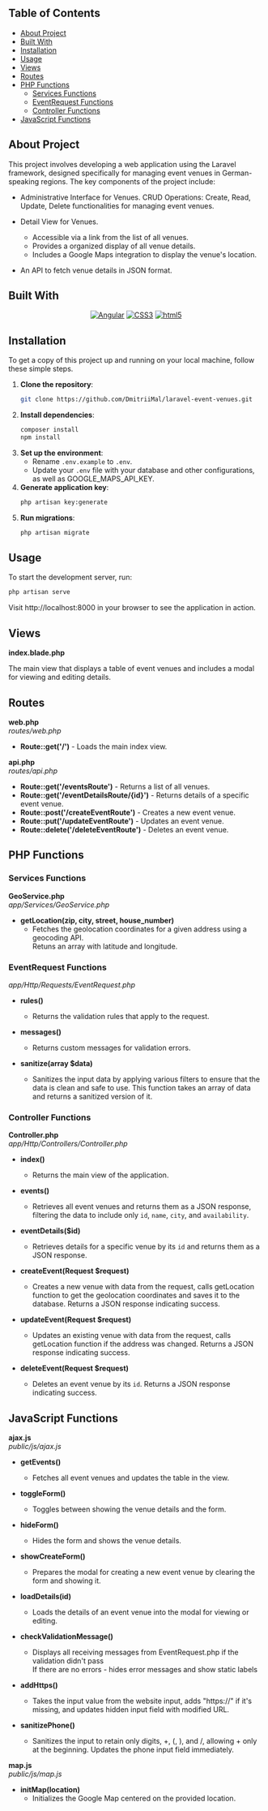 ## Table of Contents

- [About Project](#about-project)
- [Built With](#built-with)
- [Installation](#installation)
- [Usage](#usage)
- [Views](#views)
- [Routes](#routes)
- [PHP Functions](#php-functions)
  - [Services Functions](#services-functions)
  - [EventRequest Functions](#eventrequest-functions)
  - [Controller Functions](#controller-functions)
- [JavaScript Functions](#javascript-functions)

## About Project

This project involves developing a web application using the Laravel framework, designed specifically for managing event venues in German-speaking regions. The key components of the project include:

- Administrative Interface for Venues. CRUD Operations: Create, Read, Update, Delete functionalities for managing event venues.

- Detail View for Venues.

  - Accessible via a link from the list of all venues.
  - Provides a organized display of all venue details.
  - Includes a Google Maps integration to display the venue's location.

- An API to fetch venue details in JSON format.

## Built With

<p align="center">
    <a href="https://angular.dev/" target="_blank"><img src="https://img.shields.io/badge/Angular-%23E90463.svg?style=for-the-badge&logo=angular&logoColor=white" alt="Angular"></a>
    <a href="https://www.w3schools.com/css/" target="_blank"><img src="https://img.shields.io/badge/css-%231A6FB4.svg?style=for-the-badge&logo=css3&logoColor=white" alt="CSS3"></a>
    <a href="https://jquery.com" target="_blank"><img src="https://img.shields.io/badge/html-%23E75E24.svg?style=for-the-badge&logo=html5&logoColor=white" alt="html5"></a>
  
  
</p>

## Installation

To get a copy of this project up and running on your local machine, follow these simple steps.

1. **Clone the repository**:
   ```sh
   git clone https://github.com/DmitriiMal/laravel-event-venues.git
   ```
2. **Install dependencies**:
   ```sh
   composer install
   npm install
   ```
3. **Set up the environment**:
   - Rename `.env.example` to `.env`.
   - Update your `.env` file with your database and other configurations, as well as GOOGLE_MAPS_API_KEY.
4. **Generate application key**:
   ```sh
   php artisan key:generate
   ```
5. **Run migrations**:
   ```sh
   php artisan migrate
   ```

## Usage

To start the development server, run:

```sh
php artisan serve
```

Visit http://localhost:8000 in your browser to see the application in action.

## Views

**index.blade.php**

The main view that displays a table of event venues and includes a modal for viewing and editing details.

## Routes

**web.php**\
_routes/web.php_

- **Route::get('/')** - Loads the main index view.

**api.php**\
_routes/api.php_

- **Route::get('/eventsRoute')** - Returns a list of all venues.
- **Route::get('/eventDetailsRoute/{id}')** - Returns details of a specific event venue.
- **Route::post('/createEventRoute')** - Creates a new event venue.
- **Route::put('/updateEventRoute')** - Updates an event venue.
- **Route::delete('/deleteEventRoute')** - Deletes an event venue.

## PHP Functions

### Services Functions

**GeoService.php**\
_app/Services/GeoService.php_

- **getLocation(zip, city, street, house_number)**
  - Fetches the geolocation coordinates for a given address using a geocoding API.\
    Retuns an array with latitude and longitude.

### EventRequest Functions

_app/Http/Requests/EventRequest.php_

- **rules()**

  - Returns the validation rules that apply to the request.

- **messages()**

  - Returns custom messages for validation errors.

- **sanitize(array $data)**

  - Sanitizes the input data by applying various filters to ensure that the data is clean and safe to use. This function takes an array of data and returns a sanitized version of it.

### Controller Functions

**Controller.php**\
_app/Http/Controllers/Controller.php_

- **index()**

  - Returns the main view of the application.

- **events()**

  - Retrieves all event venues and returns them as a JSON response, filtering the data to include only `id`, `name`, `city`, and `availability`.

- **eventDetails($id)**

  - Retrieves details for a specific venue by its `id` and returns them as a JSON response.

- **createEvent(Request $request)**

  - Creates a new venue with data from the request, calls getLocation function to get the geolocation coordinates and saves it to the database. Returns a JSON response indicating success.

- **updateEvent(Request $request)**

  - Updates an existing venue with data from the request, calls getLocation function if the address was changed. Returns a JSON response indicating success.

- **deleteEvent(Request $request)**
  - Deletes an event venue by its `id`. Returns a JSON response indicating success.

## JavaScript Functions

**ajax.js**\
_public/js/ajax.js_

- **getEvents()**

  - Fetches all event venues and updates the table in the view.

- **toggleForm()**

  - Toggles between showing the venue details and the form.

- **hideForm()**

  - Hides the form and shows the venue details.

- **showCreateForm()**

  - Prepares the modal for creating a new event venue by clearing the form and showing it.

- **loadDetails(id)**

  - Loads the details of an event venue into the modal for viewing or editing.

- **checkValidationMessage()**

  - Displays all receiving messages from EventRequest.php if the validation didn't pass\
    If there are no errors - hides error messages and show static labels

- **addHttps()**

  - Takes the input value from the website input, adds "https://" if it's missing, and updates hidden input field with modified URL.

- **sanitizePhone()**

  - Sanitizes the input to retain only digits, +, (, ), and /, allowing + only at the beginning. Updates the phone input field immediately.

**map.js**\
_public/js/map.js_

- **initMap(location)**
  - Initializes the Google Map centered on the provided location.
